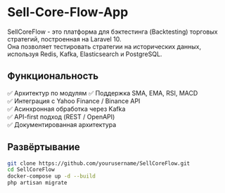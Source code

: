 # Sell-Core-Flow-App

SellCoreFlow - это платформа для бэктестинга (Backtesting) торговых стратегий, построенная на Laravel 10.  
Она позволяет тестировать стратегии на исторических данных, используя Redis, Kafka, Elasticsearch и PostgreSQL.

## Функциональность
✅ Архитектур по модулям 
✅ Поддержка SMA, EMA, RSI, MACD  
✅ Интеграция с Yahoo Finance / Binance API  
✅ Асинхронная обработка через Kafka  
✅ API-first подход (REST / OpenAPI)  
✅ Документированная архитектура  


## Развёртывание
```bash
git clone https://github.com/yourusername/SellCoreFlow.git
cd SellCoreFlow
docker-compose up -d --build
php artisan migrate
